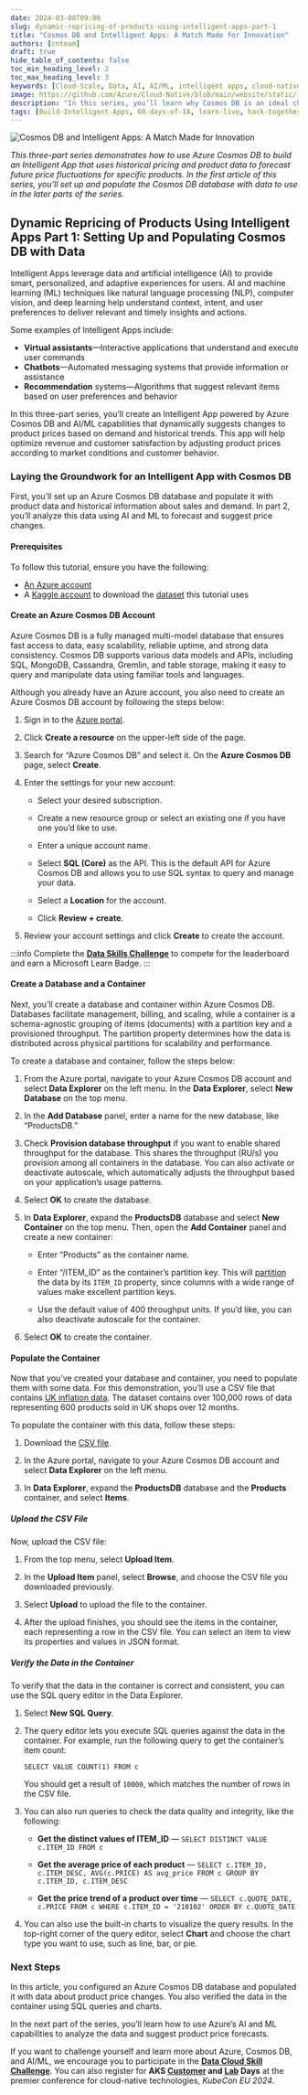 ```yaml
---
date: 2024-03-08T09:00
slug: dynamic-repricing-of-products-using-intelligent-apps-part-1
title: "Cosmos DB and Intelligent Apps: A Match Made for Innovation"
authors: [cnteam]
draft: true
hide_table_of_contents: false
toc_min_heading_level: 2
toc_max_heading_level: 3
keywords: [Cloud-Scale, Data, AI, AI/ML, intelligent apps, cloud-native, 60-days, enterprise apps, digital experiences, app modernization]
image: https://github.com/Azure/Cloud-Native/blob/main/website/static/img/ogImage.png
description: "In this series, you’ll learn why Cosmos DB is an ideal choice for powering such applications—and how it makes building Intelligent Apps accessible and approachable. In the first article of this series, you’ll set up and populate the Cosmos DB database with data to use in the later parts of the series." 
tags: [Build-Intelligent-Apps, 60-days-of-IA, learn-live, hack-together, community-buzz, ask-the-expert, azure-kubernetes-service, azure-functions, azure-openai, azure-container-apps, azure-cosmos-db, github-copilot, github-codespaces, github-actions]
---
```


<head> 
  <meta property="og:url" content="https://azure.github.io/cloud-native/60daysofia/dynamic-repricing-of-products-using-intelligent-apps-part-1"/>
  <meta property="og:type" content="website"/> 
  <meta property="og:title" content="Build Intelligent Apps | AI Apps on Azure"/> 
  <meta property="og:description" content="In this series, you’ll learn why Cosmos DB is an ideal choice for powering such applications—and how it makes building Intelligent Apps accessible and approachable. In the first article of this series, you’ll set up and populate the Cosmos DB database with data to use in the later parts of the series."/> 
  <meta property="og:image" content="https://github.com/Azure/Cloud-Native/blob/main/website/static/img/ogImage.png"/> 
  <meta name="twitter:url" content="https://azure.github.io/Cloud-Native/60daysofIA/dynamic-repricing-of-products-using-intelligent-apps-part-1" /> 
  <meta name="twitter:title" content="Build Intelligent Apps | AI Apps on Azure" />
 <meta name="twitter:description" content="In this series, you’ll learn why Cosmos DB is an ideal choice for powering such applications—and how it makes building Intelligent Apps accessible and approachable. In the first article of this series, you’ll set up and populate the Cosmos DB database with data to use in the later parts of the series." />
  <meta name="twitter:image" content="https://azure.github.io/Cloud-Native/img/ogImage.png" /> 
  <meta name="twitter:card" content="summary_large_image" /> 
  <meta name="twitter:creator" content="@devanshidiaries" /> 
  <link rel="canonical" href="https://azure.github.io/Cloud-Native/60daysofIA/dynamic-repricing-of-products-using-intelligent-apps-part-1" /> 
</head> 

<!-- End METADATA -->

![Cosmos DB and Intelligent Apps: A Match Made for Innovation](../../static/img/60-days-of-ia/blogs/2024-03-08/3-1-1.jpeg)

*This three-part series demonstrates how to use Azure Cosmos DB to build an Intelligent App that uses historical pricing and product data to forecast future price fluctuations for specific products. In the first article of this series, you’ll set up and populate the Cosmos DB database with data to use in the later parts of the series.*

## Dynamic Repricing of Products Using Intelligent Apps Part 1: Setting Up and Populating Cosmos DB with Data

Intelligent Apps leverage data and artificial intelligence (AI) to provide smart, personalized, and adaptive experiences for users. AI and machine learning (ML) techniques like natural language processing (NLP), computer vision, and deep learning help understand context, intent, and user preferences to deliver relevant and timely insights and actions.

Some examples of Intelligent Apps include:

- **Virtual assistants**—Interactive applications that understand and execute user commands
- **Chatbots**—Automated messaging systems that provide information or assistance
- **Recommendation** systems—Algorithms that suggest relevant items based on user preferences and behavior

In this three-part series, you’ll create an Intelligent App powered by Azure Cosmos DB and AI/ML capabilities that dynamically suggests changes to product prices based on demand and historical trends. This app will help optimize revenue and customer satisfaction by adjusting product prices according to market conditions and customer behavior.

### Laying the Groundwork for an Intelligent App with Cosmos DB

First, you’ll set up an Azure Cosmos DB database and populate it with product data and historical information about sales and demand. In part 2, you’ll analyze this data using AI and ML to forecast and suggest price changes.

#### Prerequisites

To follow this tutorial, ensure you have the following:

- [An Azure account](https://azure.microsoft.com/free/?ocid=buildia24_60days_blogs)
- A [Kaggle account](https://www.kaggle.com/account/login?phase=startRegisterTab&returnUrl=%2F) to download the [dataset](https://www.kaggle.com/datasets/sujaykapadnis/price-quote-data/data) this tutorial uses

#### Create an Azure Cosmos DB Account

Azure Cosmos DB is a fully managed multi-model database that ensures fast access to data, easy scalability, reliable uptime, and strong data consistency. Cosmos DB supports various data models and APIs, including SQL, MongoDB, Cassandra, Gremlin, and table storage, making it easy to query and manipulate data using familiar tools and languages.

Although you already have an Azure account, you also need to create an Azure Cosmos DB account by following the steps below:

1. Sign in to the [Azure portal](https://portal.azure.com/).

2. Click **Create a resource** on the upper-left side of the page.

3. Search for “Azure Cosmos DB” and select it. On the **Azure Cosmos DB** page, select **Create**.

4. Enter the settings for your new account:

    - Select your desired subscription.

    - Create a new resource group or select an existing one if you have one you’d like to use.

    - Enter a unique account name.

    - Select **SQL (Core)** as the API. This is the default API for Azure Cosmos DB and allows you to use SQL syntax to query and manage your data.

    - Select a **Location** for the account.

    - Click **Review + create**.

5. Review your account settings and click **Create** to create the account.

:::info
Complete the **[Data Skills Challenge](https://aka.ms/intelligent-apps/data-csc?ocid=buildia24_60days_blogs)** to compete for the leaderboard and earn a Microsoft Learn Badge.
:::

#### Create a Database and a Container

Next, you’ll create a database and container within Azure Cosmos DB. Databases facilitate management, billing, and scaling, while a container is a schema-agnostic grouping of items (documents) with a partition key and a provisioned throughput. The partition property determines how the data is distributed across physical partitions for scalability and performance.

To create a database and container, follow the steps below:

1. From the Azure portal, navigate to your Azure Cosmos DB account and select **Data Explorer** on the left menu. In the **Data Explorer**, select **New Database** on the top menu.

2. In the **Add Database** panel, enter a name for the new database, like “ProductsDB.”

3. Check **Provision database throughput** if you want to enable shared throughput for the database. This shares the throughput (RU/s) you provision among all containers in the database. You can also activate or deactivate autoscale, which automatically adjusts the throughput based on your application’s usage patterns.

4. Select **OK** to create the database.

5. In **Data Explorer**, expand the **ProductsDB** database and select **New Container** on the top menu. Then, open the **Add Container** panel and create a new container:

    - Enter “Products” as the container name.

    - Enter “/ITEM_ID” as the container’s partition key. This will [partition](https://learn.microsoft.com/en-us/azure/cosmos-db/partitioning-overview) the data by its `ITEM_ID` property, since columns with a wide range of values make excellent partition keys.

    - Use the default value of 400 throughput units. If you’d like, you can also deactivate autoscale for the container.

6. Select **OK** to create the container.

#### Populate the Container

Now that you’ve created your database and container, you need to populate them with some data. For this demonstration, you’ll use a CSV file that contains [UK inflation data](https://www.ons.gov.uk/economy/inflationandpriceindices/datasets/consumerpriceindicescpiandretailpricesindexrpiitemindicesandpricequotes). The dataset contains over 100,000 rows of data representing 600 products sold in UK shops over 12 months.

To populate the container with this data, follow these steps:

1. Download the [CSV file](https://www.kaggle.com/datasets/sujaykapadnis/price-quote-data/data).

2. In the Azure portal, navigate to your Azure Cosmos DB account and select **Data Explorer** on the left menu.

3. In **Data Explorer**, expand the **ProductsDB** database and the **Products** container, and select **Items**.

##### *Upload the CSV File*

Now, upload the CSV file:

1. From the top menu, select **Upload Item**.

2. In the **Upload Item** panel, select **Browse**, and choose the CSV file you downloaded previously.

3. Select **Upload** to upload the file to the container.

4. After the upload finishes, you should see the items in the container, each representing a row in the CSV file. You can select an item to view its properties and values in JSON format.

##### *Verify the Data in the Container*

To verify that the data in the container is correct and consistent, you can use the SQL query editor in the Data Explorer.

1. Select **New SQL Query**.

2. The query editor lets you execute SQL queries against the data in the container. For example, run the following query to get the container’s item count:

    ```SELECT VALUE COUNT(1) FROM c```

    You should get a result of `10000`, which matches the number of rows in the CSV file.

  3. You can also run queries to check the data quality and integrity, like the following:
      - **Get the distinct values of ITEM_ID** — `SELECT DISTINCT VALUE c.ITEM_ID FROM c`
      
      - **Get the average price of each product** — `SELECT c.ITEM_ID, c.ITEM_DESC, AVG(c.PRICE) AS avg_price FROM c GROUP BY c.ITEM_ID, c.ITEM_DESC`
      - **Get the price trend of a product over time** — `SELECT c.QUOTE_DATE, c.PRICE FROM c WHERE c.ITEM_ID = '210102' ORDER BY c.QUOTE_DATE`
4. You can also use the built-in charts to visualize the query results. In the top-right corner of the query editor, select **Chart** and choose the chart type you want to use, such as line, bar, or pie.

### Next Steps

In this article, you configured an Azure Cosmos DB database and populated it with data about product price changes. You also verified the data in the container using SQL queries and charts.

In the next part of the series, you’ll learn how to use Azure’s AI and ML capabilities to analyze the data and suggest product price forecasts. 

If you want to challenge yourself and learn more about Azure, Cosmos DB, and AI/ML, we encourage you to participate in the **[Data Cloud Skill Challenge](https://azure.github.io/Cloud-Native/Build-IA/CloudSkills)**. You can also register for **AKS [Customer](https://aka.ms/aks-day) and [Lab](https://aka.ms/aks-lab-day) Days** at the premier conference for cloud-native technologies, *KubeCon EU 2024*.